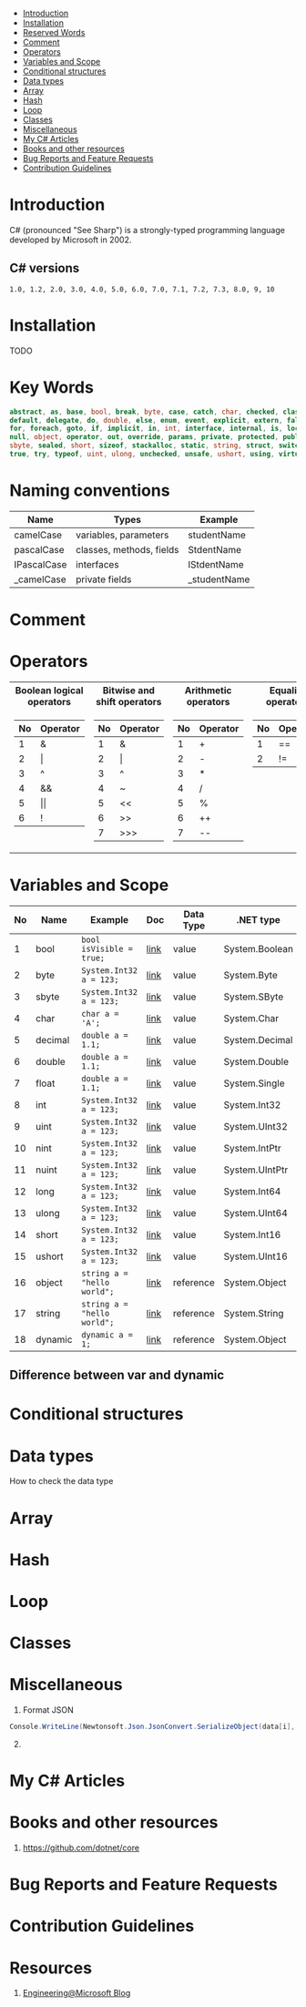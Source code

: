 - [Introduction](#introduction)
- [Installation](#installation)
- [Reserved Words](#reserved-words)
- [Comment](#comment)
- [Operators](#operators)
- [Variables and Scope](#variables-and-scope)
- [Conditional structures](#conditional-structures)
- [Data types](#data-types)
- [Array](#array)
- [Hash](#hash)
- [Loop](#loop)
- [Classes](#classes)
- [Miscellaneous](#miscellaneous)
- [My C# Articles](#my-c%23-articles)
- [Books and other resources](#books-and-other-resources)
- [Bug Reports and Feature Requests](#bug-reports-and-feature-requests)
- [Contribution Guidelines](#contribution-guidelines)

# Introduction

C# (pronounced "See Sharp") is a strongly-typed programming language developed by Microsoft in 2002. 

## C# versions

```
1.0, 1.2, 2.0, 3.0, 4.0, 5.0, 6.0, 7.0, 7.1, 7.2, 7.3, 8.0, 9, 10
```

# Installation

TODO


# Key Words

```cs
abstract, as, base, bool, break, byte, case, catch, char, checked, class, const, continue, decimal,
default, delegate, do, double, else, enum, event, explicit, extern, false, finally, fixed, float,
for, foreach, goto, if, implicit, in, int, interface, internal, is, lock, long, namespace, new,
null, object, operator, out, override, params, private, protected, public, readonly, ref, return,
sbyte, sealed, short, sizeof, stackalloc, static, string, struct, switch, this, throw,
true, try, typeof, uint, ulong, unchecked, unsafe, ushort, using, virtual, void, volatile, while
```

# Naming conventions


|   Name     |  Types |     Example         |
|------|------|------|
|  camelCase      |   variables, parameters     | studentName |
|  pascalCase      |   classes, methods, fields          |  StdentName | 
|  IPascalCase      |  interfaces      | IStdentName  |
| \_camelCase   |   private fields      |   \_studentName | 


# Comment


# Operators


<table>
<tr>
<th>Boolean logical operators</th>
<th>Bitwise and shift operators</th>
<th>Arithmetic operators</th>
<th>Equality operators</th>
<th>Comparison operators</th>
</tr>
<tr>

<td valign="top">

| No  | Operator |
| --- | -------- |
| 1   | &|
| 2   |  \|       |
| 3   | ^ |
| 4   | &&       |
| 5   | \|\|     |
| 6   | !        |

</td>

<td valign="top">

| No  | Operator |
| --- | -------- |
| 1   | &        |
| 2   | \|       |
| 3   | ^        |
| 4   | ~        |
| 5   | <<       |
| 6   | >>       |
| 7   | >>>       |

</td>

<td valign="top">

| No  | Operator |
| --- | -------- |
| 1   | +        |
| 2   | -        |
| 3   | \*       |
| 4   | /        |
| 5   | %        |
| 6   | \+\+     |
| 7   | \-\-     |

</td>

<td valign="top">

| No  | Operator |
| --- | -------- |
| 1   | ==        |
| 2   | !=       |


</td>

<td valign="top">

| No  | Operator |
| --- | -------- |
| 1   | >        |
| 2   | <        |
| 3   | >=       |
| 4   | <=       |


</td>

</tr></table>




# Variables and Scope

| No | Name    | Example                     | Doc                                                                                                                       | Data Type | .NET type      |
|----|---------|-----------------------------|---------------------------------------------------------------------------------------------------------------------------|-----------|----------------|
| 1  | bool    | `bool isVisible = true;`    | [link](https://learn.microsoft.com/en-us/dotnet/csharp/language-reference/builtin-types/bool)                             | value     | System.Boolean |
| 2  | byte    | `System.Int32 a = 123;`     | [link](https://learn.microsoft.com/en-us/dotnet/csharp/language-reference/builtin-types/integral-numeric-types)           | value     | System.Byte    |
| 3  | sbyte   | `System.Int32 a = 123;`     | [link](https://learn.microsoft.com/en-us/dotnet/csharp/language-reference/builtin-types/integral-numeric-types)           | value     | System.SByte   |
| 4  | char    | `char a = 'A';`             | [link](https://learn.microsoft.com/en-us/dotnet/csharp/language-reference/builtin-types/char)                             | value     | System.Char    |
| 5  | decimal | `double a = 1.1;`           | [link](https://learn.microsoft.com/en-us/dotnet/csharp/language-reference/builtin-types/floating-point-numeric-types)     | value     | System.Decimal |
| 6  | double  | `double a = 1.1;`           | [link](https://learn.microsoft.com/en-us/dotnet/csharp/language-reference/builtin-types/floating-point-numeric-types)     | value     | System.Double  |
| 7  | float   | `double a = 1.1;`           | [link](https://learn.microsoft.com/en-us/dotnet/csharp/language-reference/builtin-types/floating-point-numeric-types)     | value     | System.Single  |
| 8  | int     | `System.Int32 a = 123;`     | [link](https://learn.microsoft.com/en-us/dotnet/csharp/language-reference/auiltin-types/integral-numeric-types)           | value     | System.Int32   |
| 9  | uint    | `System.Int32 a = 123;`     | [link](https://learn.microsoft.com/en-us/dotnet/csharp/language-reference/auiltin-types/integral-numeric-types)           | value     | System.UInt32  |
| 10 | nint    | `System.Int32 a = 123;`     | [link](https://learn.microsoft.com/en-us/dotnet/csharp/language-reference/auiltin-types/integral-numeric-types)           | value     | System.IntPtr  |
| 11 | nuint   | `System.Int32 a = 123;`     | [link](https://learn.microsoft.com/en-us/dotnet/csharp/language-reference/auiltin-types/integral-numeric-types)           | value     | System.UIntPtr |
| 12 | long    | `System.Int32 a = 123;`     | [link](https://learn.microsoft.com/en-us/dotnet/csharp/language-reference/auiltin-types/integral-numeric-types)           | value     | System.Int64   |
| 13 | ulong   | `System.Int32 a = 123;`     | [link](https://learn.microsoft.com/en-us/dotnet/csharp/language-reference/auiltin-types/integral-numeric-types)           | value     | System.UInt64  |
| 14 | short   | `System.Int32 a = 123;`     | [link](https://learn.microsoft.com/en-us/dotnet/csharp/language-reference/auiltin-types/integral-numeric-types)           | value     | System.Int16   |
| 15 | ushort  | `System.Int32 a = 123;`     | [link](https://learn.microsoft.com/en-us/dotnet/csharp/language-reference/builtin-types/integral-numeric-types)           | value     | System.UInt16  |
| 16 | object  | `string a = "hello world";` | [link](https://learn.microsoft.com/en-us/dotnet/csharp/language-reference/builtin-types/reference-types#the-object-type)  | reference     | System.Object  |
| 17 | string  | `string a = "hello world";` | [link](https://learn.microsoft.com/en-us/dotnet/csharp/language-reference/builtin-types/reference-types#the-string-type)  | reference     | System.String  |
| 18 | dynamic | `dynamic a = 1;`            | [link](https://learn.microsoft.com/en-us/dotnet/csharp/language-reference/builtin-types/reference-types#the-dynamic-type) | reference     | System.Object  |


## Difference between var and dynamic

# Conditional structures

# Data types

How to check the data type

# Array

# Hash

# Loop

# Classes

# Miscellaneous

1. Format JSON

```csharp
Console.WriteLine(Newtonsoft.Json.JsonConvert.SerializeObject(data[i], Newtonsoft.Json.Formatting.Indented));
```

2.

# My C# Articles

# Books and other resources
1. https://github.com/dotnet/core

# Bug Reports and Feature Requests

# Contribution Guidelines

# Resources

1. [Engineering@Microsoft Blog](https://devblogs.microsoft.com/engineering-at-microsoft/welcome-to-the-engineering-at-microsoft-blog/)
